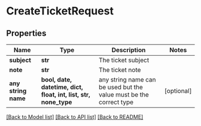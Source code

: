 # CreateTicketRequest


## Properties
Name | Type | Description | Notes
------------ | ------------- | ------------- | -------------
**subject** | **str** | The ticket subject | 
**note** | **str** | The ticket note | 
**any string name** | **bool, date, datetime, dict, float, int, list, str, none_type** | any string name can be used but the value must be the correct type | [optional]

[[Back to Model list]](../README.md#documentation-for-models) [[Back to API list]](../README.md#documentation-for-api-endpoints) [[Back to README]](../README.md)


